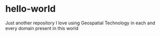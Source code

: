 # hello-world
Just another repository
I love using Geospatial Technology in each and every domain present in this world
